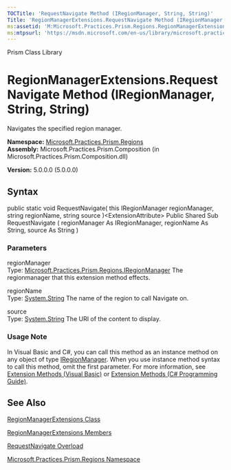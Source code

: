 ```yaml
---
TOCTitle: 'RequestNavigate Method (IRegionManager, String, String)'
Title: 'RegionManagerExtensions.RequestNavigate Method (IRegionManager, String, String) (Microsoft.Practices.Prism.Regions)'
ms:assetid: 'M:Microsoft.Practices.Prism.Regions.RegionManagerExtensions.RequestNavigate(Microsoft.Practices.Prism.Regions.IRegionManager,System.String,System.String)'
ms:mtpsurl: 'https://msdn.microsoft.com/en-us/library/microsoft.practices.prism.regions.regionmanagerextensions.requestnavigate(v=pandp.50)'
---
```


Prism Class Library

RegionManagerExtensions.RequestNavigate Method (IRegionManager, String, String)
===================================================================================

Navigates the specified region manager.

**Namespace:** [Microsoft.Practices.Prism.Regions](https://msdn.microsoft.com/library/microsoft.practices.prism.regions)
**Assembly:** Microsoft.Practices.Prism.Composition (in Microsoft.Practices.Prism.Composition.dll)

**Version:** 5.0.0.0 (5.0.0.0)

## Syntax


public static void RequestNavigate( this IRegionManager regionManager, string regionName, string source )&lt;ExtensionAttribute&gt; Public Shared Sub RequestNavigate ( regionManager As IRegionManager, regionName As String, source As String )

### Parameters

regionManager  
Type: [Microsoft.Practices.Prism.Regions.IRegionManager](https://msdn.microsoft.com/library/microsoft.practices.prism.regions.iregionmanager)
The regionmanager that this extension method effects.

regionName  
Type: [System.String](http://msdn.microsoft.com/en-us/library/s1wwdcbf)
The name of the region to call Navigate on.

source  
Type: [System.String](http://msdn.microsoft.com/en-us/library/s1wwdcbf)
The URI of the content to display.

### Usage Note

In Visual Basic and C\#, you can call this method as an instance method on any object of type [IRegionManager](https://msdn.microsoft.com/library/microsoft.practices.prism.regions.iregionmanager). When you use instance method syntax to call this method, omit the first parameter. For more information, see [Extension Methods (Visual Basic)](http://msdn.microsoft.com/en-us/library/bb384936.aspx) or [Extension Methods (C\# Programming Guide)](http://msdn.microsoft.com/en-us/library/bb383977.aspx).

See Also
--------


[RegionManagerExtensions Class](https://msdn.microsoft.com/library/microsoft.practices.prism.regions.regionmanagerextensions)

[RegionManagerExtensions Members](https://msdn.microsoft.com/allmembers.t:microsoft.practices.prism.regions.regionmanagerextensions)

[RequestNavigate Overload](https://msdn.microsoft.com/overload:microsoft.practices.prism.regions.regionmanagerextensions.requestnavigate)

[Microsoft.Practices.Prism.Regions Namespace](https://msdn.microsoft.com/library/microsoft.practices.prism.regions)
